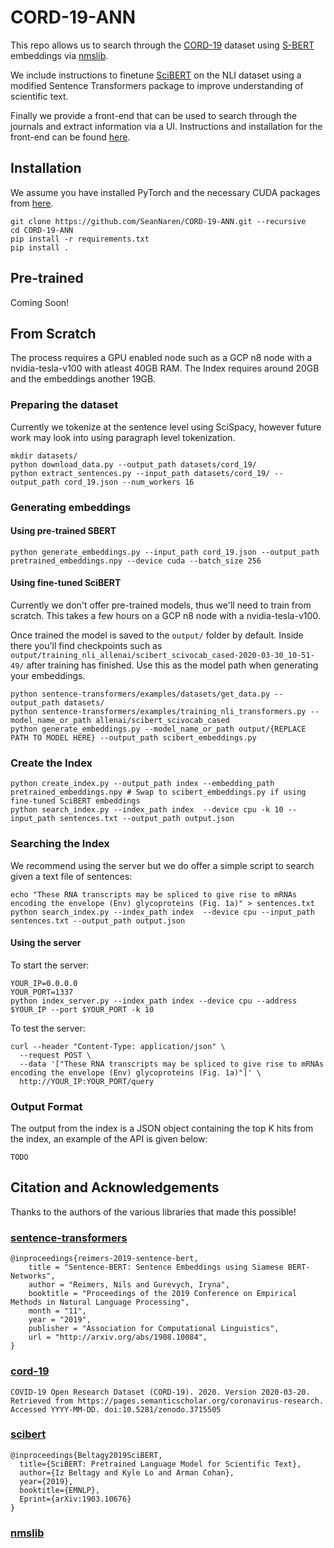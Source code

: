 # CORD-19-ANN

This repo allows us to search through the [CORD-19](https://pages.semanticscholar.org/coronavirus-research) 
dataset using [S-BERT](https://github.com/UKPLab/sentence-transformers) embeddings via [nmslib](https://github.com/nmslib/nmslib/blob/master/python_bindings/README.md). 

We include instructions to finetune [SciBERT](https://github.com/allenai/scibert) on the NLI dataset using a modified Sentence Transformers package to improve understanding of scientific text.

Finally we provide a front-end that can be used to search through the journals and extract information via a UI. Instructions and installation for the front-end can be found [here](TODO).

## Installation

We assume you have installed PyTorch and the necessary CUDA packages from [here](https://pytorch.org/).
```
git clone https://github.com/SeanNaren/CORD-19-ANN.git --recursive
cd CORD-19-ANN
pip install -r requirements.txt
pip install .
```

## Pre-trained

Coming Soon!

## From Scratch

The process requires a GPU enabled node such as a GCP n8 node with a nvidia-tesla-v100 with atleast 40GB RAM. The Index requires around 20GB and the embeddings another 19GB.

### Preparing the dataset

Currently we tokenize at the sentence level using SciSpacy, however future work may look into using paragraph level tokenization.

```
mkdir datasets/
python download_data.py --output_path datasets/cord_19/
python extract_sentences.py --input_path datasets/cord_19/ --output_path cord_19.json --num_workers 16
```

### Generating embeddings
 
#### Using pre-trained SBERT

```
python generate_embeddings.py --input_path cord_19.json --output_path pretrained_embeddings.npy --device cuda --batch_size 256
```

#### Using fine-tuned SciBERT

Currently we don't offer pre-trained models, thus we'll need to train from scratch. This takes a few hours on a GCP n8 node with a nvidia-tesla-v100.

Once trained the model is saved to the `output/` folder by default. Inside there you'll find checkpoints such as `output/training_nli_allenai/scibert_scivocab_cased-2020-03-30_10-51-49/` after training has finished. Use this as the model path when generating your embeddings.
```
python sentence-transformers/examples/datasets/get_data.py --output_path datasets/
python sentence-transformers/examples/training_nli_transformers.py --model_name_or_path allenai/scibert_scivocab_cased
python generate_embeddings.py --model_name_or_path output/{REPLACE PATH TO MODEL HERE} --output_path scibert_embeddings.py
```

### Create the Index

```
python create_index.py --output_path index --embedding_path pretrained_embeddings.npy # Swap to scibert_embeddings.py if using fine-tuned SciBERT embeddings
python search_index.py --index_path index  --device cpu -k 10 --input_path sentences.txt --output_path output.json
```

### Searching the Index

We recommend using the server but we do offer a simple script to search given a text file of sentences:

```
echo "These RNA transcripts may be spliced to give rise to mRNAs encoding the envelope (Env) glycoproteins (Fig. 1a)" > sentences.txt
python search_index.py --index_path index  --device cpu --input_path sentences.txt --output_path output.json
```

#### Using the server

To start the server:
```
YOUR_IP=0.0.0.0
YOUR_PORT=1337
python index_server.py --index_path index --device cpu --address $YOUR_IP --port $YOUR_PORT -k 10
```

To test the server:
```
curl --header "Content-Type: application/json" \
  --request POST \
  --data '["These RNA transcripts may be spliced to give rise to mRNAs encoding the envelope (Env) glycoproteins (Fig. 1a)"]' \
  http://YOUR_IP:YOUR_PORT/query
```

### Output Format

The output from the index is a JSON object containing the top K hits from the index, an example of the API is given below:

```
TODO
```

## Citation and Acknowledgements

Thanks to the authors of the various libraries that made this possible!

### [sentence-transformers](https://github.com/UKPLab/sentence-transformers)
```
@inproceedings{reimers-2019-sentence-bert,
    title = "Sentence-BERT: Sentence Embeddings using Siamese BERT-Networks",
    author = "Reimers, Nils and Gurevych, Iryna",
    booktitle = "Proceedings of the 2019 Conference on Empirical Methods in Natural Language Processing",
    month = "11",
    year = "2019",
    publisher = "Association for Computational Linguistics",
    url = "http://arxiv.org/abs/1908.10084",
}
```

### [cord-19](https://pages.semanticscholar.org/coronavirus-research)
```
COVID-19 Open Research Dataset (CORD-19). 2020. Version 2020-03-20. Retrieved from https://pages.semanticscholar.org/coronavirus-research. Accessed YYYY-MM-DD. doi:10.5281/zenodo.3715505
```

### [scibert](https://github.com/allenai/scibert)
```
@inproceedings{Beltagy2019SciBERT,
  title={SciBERT: Pretrained Language Model for Scientific Text},
  author={Iz Beltagy and Kyle Lo and Arman Cohan},
  year={2019},
  booktitle={EMNLP},
  Eprint={arXiv:1903.10676}
}
```

### [nmslib](https://github.com/nmslib/nmslib)